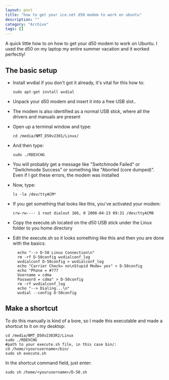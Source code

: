 ```yaml
--- 
layout: post 
title: "how to get your ice.net d50 modem to work on ubuntu"
description: ""
category: "Archive"
tags: []
---  
```

A quick little how to on how to get your d50 modem to work on Ubuntu. I used the d50 on my laptop my entire summer vacation and it worked perfectly!

## The basic setup

* Install wvdial if you don't got it already, it's vital for this how to:

	`sudo apt-get install wvdial`

* Unpack your d50 modem and insert it into a free USB slot..
* The modem is also identified as a normal USB stick, where all the drivers and manuals are present
* Open up a terminal window and type:

	`cd /media/NMT_D50v2301/Linux/`

* And then type:

	`sudo ./RDEVCHG`

* You will probably get a message like "Switchmode Failed" or "Switchmode Success" or something like "Aborted (core dumped)". Even if I got these errors, the modem was installed
* Now, type:

	`ls -la /dev/ttyACM*`

* If you get something that looks like this, you've activated your modem:

	`crw-rw---- 1 root dialout 166, 0 2008-04-23 09:31 /dev/ttyACM0`

* Copy the execute.sh located on the d50 USB stick under the Linux folder to you home directory
* Edit the execute.sh so it looks something like this and then you are done with the basics:

		echo "--> D-50 Linux Connection\n"
		rm -rf D-50config wvdialconf_log 
		wvdialconf D-50config > wvdialconf_log
		echo "Carrier Check= no\nStupid Mode= yes" > D-50config
		echo "Phone = #777
		Username = cdma
		Password = cdma" > D-50config
		rm -rf wvdialconf_log
		echo "--> Dialing...\n"
		wvdial --config D-50config

## Make a shortcut

To do this manually is kind of a bore, so I made this executable and made a shortcut to it on my desktop:

	cd /media/NMT_D50v2303R2/Linux
	sudo ./RDEVCHG
	#path to your execute.sh file, in this case bin/:
	cd /home/<yourusername>/bin/
	sudo sh execute.sh

In the shortcut command field, just enter:

	sudo sh /home/<yourusername>/D-50.sh
